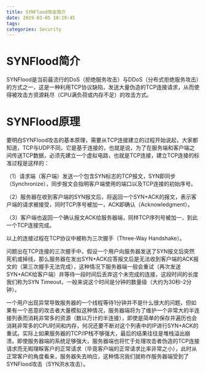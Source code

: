 ```yaml
---
title: SYNFlood攻击简介
date: 2019-03-05 18:19:45
tags:
categories: Security
---
```


# SYNFlood简介

SYNFlood是当前最流行的DoS（拒绝服务攻击）与DDoS（分布式拒绝服务攻击）的方式之一，这是一种利用TCP协议缺陷，发送大量伪造的TCP连接请求，从而使得被攻击方资源耗尽（CPU满负荷或内存不足）的攻击方式。

# SYNFlood原理

要明白SYNFlood攻击的基本原理，需要从TCP连接建立的过程开始说起，大家都知道，TCP与UDP不同，它是基于连接的，也就是说，为了在服务端和客户端之间传送TCP数据，必须先建立一个虚拟电路，也就是TCP连接，建立TCP连接的标准过程是这样的：

（1）请求端（客户端）发送一个包含SYN标志的TCP报文，SYN即同步（Synchronize），同步报文会指明客户端使用的端口以及TCP连接的初始序号。

（2）服务器在收到客户端的SYN报文后，将返回一个SYN+ACK的报文，表示客户端的请求被接受，同时TCP序号被加一，ACK即确认（Acknowledgment）。

（3）客户端也返回一个确认报文ACK给服务器端，同样TCP序列号被加一，到此一个TCP连接完成。

以上的连接过程在TCP协议中被称为三次握手（Three-Way Handshake）。

问题出在TCP连接的三次握手中，假设一个用户向服务器发送了SYN报文后突然死机或掉线，那么服务器在发出SYN+ACK应答报文后是无法收到客户端的ACK报文的（第三次握手无法完成），这种情况下服务器端一般会重试（再次发送SYN+ACK给客户端）并等待一段时间后丢弃这个未完成的连接，这段时间的长度我们称为SYN Timeout，一般来说这个时间是分钟的数量级（大约为30秒-2分钟）。

一个用户出现异常导致服务器的一个线程等待1分钟并不是什么很大的问题，但如果有一个恶意的攻击者大量模拟这种情况，服务器端将为了维护一个非常大的半连接列表而消耗非常多的资源（数以万计的半连接），即使是简单的保存并遍历也会消耗非常多的CPU时间和内存，何况还要不断对这个列表中的IP进行SYN+ACK的重试。实际上如果服务器的TCP/IP栈不够强大，最后的结果往往是堆栈溢出崩溃。即使服务器端的系统足够强大，服务器端也将忙于处理攻击者伪造的TCP连接请求而无暇理睬客户的正常请求（毕竟客户端的正常请求比率非常之小），此时从正常客户的角度看来，服务器失去响应，这种情况我们就称作服务器端受到了SYNFlood攻击（SYN洪水攻击）。
